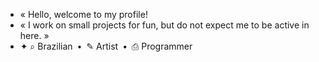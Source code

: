 - « Hello, welcome to my profile!
- « I work on small projects for fun, but do not expect me to be active in here. »
- ✦ ⌕ Brazilian • ✎ Artist • ⎙ Programmer


<!---
Zoiudolo/Zoiudolo is a ✨ special ✨ repository because its `README.md` (this file) appears on your GitHub profile.
You can click the Preview link to take a look at your changes.
--->
